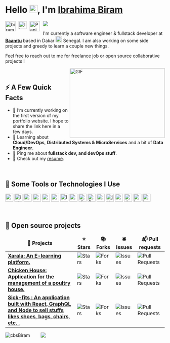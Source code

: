 # Hello <img src="https://media.giphy.com/media/hvRJCLFzcasrR4ia7z/giphy.gif" width="25px">, I'm <a href="#">Ibrahima Biram</a>

<a href="https://twitter.com/biramDP3">
  <img align="left" style="margin-right:10px;" alt="biramDP3 | Twitter" width="32px" src="https://api.iconify.design/logos:twitter.svg" />
</a>

<a href="https://www.linkedin.com/in/ibrahima-biram-diouf-ab49b3169">
  <img align="left" style="margin-right:10px;" alt="Ibrahima Biram | LinkedIn" width="25px" src="https://api.iconify.design/logos:linkedin-icon.svg" />
</a>

<a href="mailto:ibrahimabiram@gmail.com">
  <img align="left" style="margin-right:10px;" alt="PapiHack | Gmail" width="32px" src="https://api.iconify.design/logos:google-gmail.svg" />
</a>

![](https://visitor-badge.glitch.me/badge?page_id=cbBiram.cbsBiram)

<p>I'm currently a software engineer & fullstack developer at <strong><a href="https://baamtu.com/">Baamtu</a></strong> based in Dakar <img src="https://api.iconify.design/openmoji:flag-senegal.svg" width="20px"/> Senegal. I am also working on some side projects and  greedy to learn a couple new things.</p>

<p>Feel free to reach out to me for freelance job or open source collaborative projects !</p>

<img align="right" alt="GIF" src="https://github.com/abhisheknaiidu/abhisheknaiidu/blob/master/code.gif?raw=true" width="300" height="220" />

<br />

## ⚡️ A Few Quick Facts

<ul>
    <li>🔭 I’m currently working on the first version of my portfolio website. I hope to share the link here in a few days.</li>
    <li>🧐 Learning about <strong>Cloud/DevOps</strong>, <strong>Distributed Systems & MicroServices</strong> and a bit of <strong>Data Engineer</strong>.</li>
    <li>💬 Ping me about <strong>fullstack dev, and devOps stuff</strong>.</li>
    <li>📙 Check out my <a href="https://github.com/cbsBiram/cbsBiram/blob/master/CV_IBD_US.pdf">resume</a>.</li>
</ul>

 <br />

## 🚀 Some Tools or Technologies I Use

<p align="left">
    <img src="https://api.iconify.design/logos:visual-studio-code.svg" alt="vscode" width="25" height="25" />
    <img src="https://api.iconify.design/logos:intellij-idea.svg" alt="intellij" width="25" height="25" />
    <img src="https://api.iconify.design/logos:angular-icon.svg" alt="angular" width="25" height="25" />
    <img src="https://api.iconify.design/logos:react.svg" alt="react" width="25" height="25" />
    <img src="https://api.iconify.design/logos:nodejs-icon.svg" alt="nodejs" width="25" height="25" />
    <img src="https://api.iconify.design/logos:nextjs-icon" alt="nextjs" width="25" height="25" />
    <img src="https://api.iconify.design/logos:laravel.svg" alt="laravel" width="25" height="25" />
    <img src="https://api.iconify.design/bx:bxl-spring-boot" alt="springboot" width="25" height="25" />
    <img src="https://api.iconify.design/logos:django-icon.svg" alt="django" width="25" height="25" />
    <img src="https://api.iconify.design/logos:flask.svg" alt="flask" width="25" height="25" />
    <img src="https://api.iconify.design/logos:spring-icon.svg" alt="spring" width="25" height="25" />
    <img src="https://api.iconify.design/logos:jhipster-icon.svg" alt="jhipster" width="25" height="25" />
    <img src="https://api.iconify.design/logos:postgresql.svg" alt="postgresql" width="25" height="25" />
    <img src="https://api.iconify.design/logos:docker-icon.svg" alt="docker" width="25" height="25" />
    <img src="https://api.iconify.design/logos:kubernetes.svg" alt="kubernetes" width="25" height="25" />
    <img src="https://api.iconify.design/logos:heroku-icon.svg" alt="heroku" width="25" height="25" />
</p>

<br />

## 📖 Open source projects
<table>
  <thead align="center">
    <tr border: none;>
      <td><b>🎁 Projects</b></td>
      <td><b>⭐ Stars</b></td>
      <td><b>📚 Forks</b></td>
      <td><b>🛎 Issues</b></td>
      <td><b>📬 Pull requests</b></td>
    </tr>
  </thead>
  <tbody>
    <tr>
      <td><a href="https://github.com/cbsBiram/Xarala"><b>Xarala: An E-learning platform.</b></a></td>
      <td><img alt="Stars" src="https://img.shields.io/github/stars/cbsBiram/Xarala?style=flat-square&labelColor=343b41"/></td>
      <td><img alt="Forks" src="https://img.shields.io/github/forks/cbsBiram/Xarala?style=flat-square&labelColor=343b41"/></td>
      <td><img alt="Issues" src="https://img.shields.io/github/issues/cbsBiram/Xarala?style=flat-square&labelColor=343b41"/></td>
      <td><img alt="Pull Requests" src="https://img.shields.io/github/issues-pr/cbsBiram/Xarala?style=flat-square&labelColor=343b41"/></td>
    </tr>
    <tr>
      <td><a href="https://github.com/cbsBiram/chicken-house"><b>Chicken House: Application for the management of a poultry house.</b></a></td>
      <td><img alt="Stars" src="https://img.shields.io/github/stars/cbsBiram/chicken-house?style=flat-square&labelColor=343b41"/></td>
      <td><img alt="Forks" src="https://img.shields.io/github/forks/cbsBiram/chicken-house?style=flat-square&labelColor=343b41"/></td>
      <td><img alt="Issues" src="https://img.shields.io/github/issues/cbsBiram/chicken-house?style=flat-square&labelColor=343b41"/></td>
      <td><img alt="Pull Requests" src="https://img.shields.io/github/issues-pr/cbsBiram/chicken-house?style=flat-square&labelColor=343b41"/></td>
    </tr>
    <tr>
      <td><a href="https://github.com/cbsBiram/sick-fits"><b>Sick-fits : An application built with React, GraphQL and Node to sell stuffs likes shoes, bags, chairs, etc. .</b></a></td>
      <td><img alt="Stars" src="https://img.shields.io/github/stars/cbsBiram/sick-fits?style=flat-square&labelColor=343b41"/></td>
      <td><img alt="Forks" src="https://img.shields.io/github/forks/cbsBiram/sick-fits?style=flat-square&labelColor=343b41"/></td>
      <td><img alt="Issues" src="https://img.shields.io/github/issues/cbsBiram/sick-fits?style=flat-square&labelColor=343b41"/></td>
      <td><img alt="Pull Requests" src="https://img.shields.io/github/issues-pr/cbsBiram/sick-fits?style=flat-square&labelColor=343b41"/></td>
    </tr>
  </tbody>
</table>


<div>
    <img align="left" src="https://github-readme-stats.vercel.app/api?username=cbsBiram&show_icons=true&count_private=true" alt="cbsBiram" />
    <span>&nbsp; &nbsp; &nbsp; &nbsp;</span>
    <img src="https://github-readme-stats.vercel.app/api/top-langs/?username=cbsBiram&layout=compact&show_icons=true&count_private=true" />
</div>
